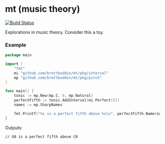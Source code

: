 # mt (music theory)

[![Build Status](https://travis-ci.org/brettbuddin/mt.svg?branch=master)](https://travis-ci.org/brettbuddin/mt)

Explorations in music theory. Consider this a toy.

### Example

```go
package main

import (
	"fmt"
	mi "github.com/brettbuddin/mt/pkg/interval"
	mp "github.com/brettbuddin/mt/pkg/pitch"
)

func main() {
	tonic := mp.New(mp.C, 0, mp.Natural)
	perfectFifth := tonic.AddInterval(mi.Perfect(5))
	names := mp.SharpNames

	fmt.Printf("%s is a perfect fifth above %s\n", perfectFifth.Name(names), tonic.Name(names))
}
```

Outputs:
```
// G0 is a perfect fifth above C0
```

